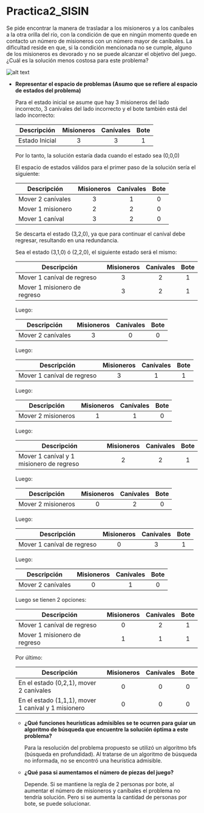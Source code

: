 # Practica2_SISIN

Se pide encontrar la manera de trasladar a los misioneros y a los caníbales a la otra orilla del río, con la condición de que en ningún momento quede en contacto un número de misioneros con un número mayor de caníbales.  La dificultad reside en que, si la condición mencionada no se cumple, alguno de los misioneros es devorado y no se puede alcanzar el objetivo del juego. ¿Cuál es la solución menos costosa para este problema?

![alt text](https://miro.medium.com/max/829/1*lrYS8lSDLJdUGCmgnCxkTg.png "Misioneros y canívales")

* **Representar el espacio de problemas (Asumo que se refiere al espacio de estados del problema)**

  Para el estado inicial se asume que hay 3 misioneros del lado incorrecto, 3 canívales del lado incorrecto y el bote también está del lado         incorrecto:

  Descripción | Misioneros | Canívales | Bote
  --- | :---: | :---: | :---:
  Estado Inicial | 3 | 3 | 1
  
  Por lo tanto, la solución estaría dada cuando el estado sea (0,0,0)
  
  El espacio de estados válidos para el primer paso de la solución sería el siguiente:
  
  Descripción | Misioneros | Canívales | Bote
  --- | :---: | :---: | :---:
  Mover 2 canívales | 3 | 1 | 0
  Mover 1 misionero | 2 | 2 | 0
  Mover 1 caníval | 3 | 2 | 0
  
  Se descarta el estado (3,2,0), ya que para continuar el caníval debe regresar, resultando en una redundancia.
  
  Sea el estado (3,1,0) ó (2,2,0), el siguiente estado será el mismo:
  
  Descripción | Misioneros | Canívales | Bote
  --- | :---: | :---: | :---:
  Mover 1 caníval de regreso | 3 | 2 | 1
  Mover 1 misionero de regreso | 3 | 2 | 1
  
  Luego:
  
  Descripción | Misioneros | Canívales | Bote
  --- | :---: | :---: | :---:
  Mover 2 canívales | 3 | 0 | 0
  
  Luego:
  
  Descripción | Misioneros | Canívales | Bote
  --- | :---: | :---: | :---:
  Mover 1 caníval de regreso | 3 | 1 | 1
  
  Luego:
  
  Descripción | Misioneros | Canívales | Bote
  --- | :---: | :---: | :---:
  Mover 2 misioneros | 1 | 1 | 0
  
  Luego:
  
  Descripción | Misioneros | Canívales | Bote
  --- | :---: | :---: | :---:
  Mover 1 caníval y 1 misionero de regreso | 2 | 2 | 1
  
  Luego:
  
  Descripción | Misioneros | Canívales | Bote
  --- | :---: | :---: | :---:
  Mover 2 misioneros | 0 | 2 | 0
  
  Luego:
  
  Descripción | Misioneros | Canívales | Bote
  --- | :---: | :---: | :---:
  Mover 1 caníval de regreso | 0 | 3 | 1
  
  Luego:
  
  Descripción | Misioneros | Canívales | Bote
  --- | :---: | :---: | :---:
  Mover 2 canívales | 0 | 1 | 0
  
  Luego se tienen 2 opciones:
  
  Descripción | Misioneros | Canívales | Bote
  --- | :---: | :---: | :---:
  Mover 1 caníval de regreso | 0 | 2 | 1
  Mover 1 misionero de regreso | 1 | 1 | 1
  
  Por último:
  
  Descripción | Misioneros | Canívales | Bote
  --- | :---: | :---: | :---:
  En el estado (0,2,1), mover 2 canívales | 0 | 0 | 0
  En el estado (1,1,1), mover 1 caníval y 1 misionero | 0 | 0 | 0
  
  * **¿Qué funciones heurísticas admisibles se te ocurren para guiar un algoritmo de búsqueda que encuentre la solución óptima a este problema?**
  
    Para la resolución del problema propuesto se utilizó un algoritmo bfs (búsqueda en profundidad). Al tratarse de un algoritmo de búsqueda no informada, no se encontró una heurística admisible.
    
  * **¿Qué pasa si aumentamos el número de piezas del juego?**
  
    Depende. Si se mantiene la regla de 2 personas por bote, al aumentar el número de misioneros y caníbales el problema no tendría solución. Pero si se aumenta la cantidad de personas por bote, se puede solucionar.
